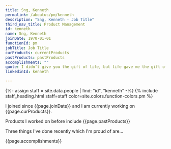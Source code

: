```yaml
---
title: Sng, Kenneth
permalink: /aboutus/pm/kenneth
description: "Sng, Kenneth - Job Title"
third_nav_title: Product Management
id: kenneth
name: Sng, Kenneth
joinDate: 1970-01-01
functionId: pm
jobTitle: Job Title
curProducts: currentProducts
pastProducts: pastProducts
accomplishments: ""
quote: I didn’t give you the gift of life, but life gave me the gift of you.
linkedinId: kenneth

---
```


{%- assign staff = site.data.people | find: "id", "kenneth" -%}
{% include staff_heading.html staff=staff color=site.colors.function-colors.pm %}

<p>I joined since {{page.joinDate}} and I am currently working on {{page.curProducts}}.</p>

<p>Products I worked on before include {{page.pastProducts}}</p>

<p>Three things I've done recently which I'm proud of are...</p>
{{page.accomplishments}}
